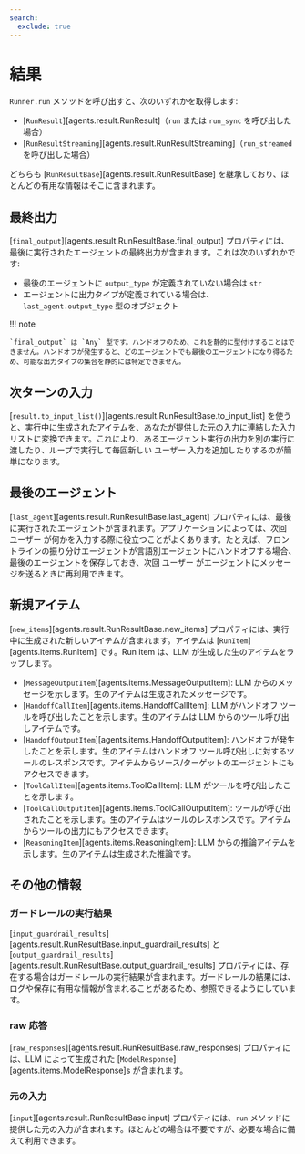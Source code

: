 ```yaml
---
search:
  exclude: true
---
```

# 結果

`Runner.run` メソッドを呼び出すと、次のいずれかを取得します:

- [`RunResult`][agents.result.RunResult]（`run` または `run_sync` を呼び出した場合）
- [`RunResultStreaming`][agents.result.RunResultStreaming]（`run_streamed` を呼び出した場合）

どちらも [`RunResultBase`][agents.result.RunResultBase] を継承しており、ほとんどの有用な情報はそこに含まれます。

## 最終出力

[`final_output`][agents.result.RunResultBase.final_output] プロパティには、最後に実行されたエージェントの最終出力が含まれます。これは次のいずれかです:

- 最後のエージェントに `output_type` が定義されていない場合は `str`
- エージェントに出力タイプが定義されている場合は、`last_agent.output_type` 型のオブジェクト

!!! note

    `final_output` は `Any` 型です。ハンドオフのため、これを静的に型付けすることはできません。ハンドオフが発生すると、どのエージェントでも最後のエージェントになり得るため、可能な出力タイプの集合を静的には特定できません。

## 次ターンの入力

[`result.to_input_list()`][agents.result.RunResultBase.to_input_list] を使うと、実行中に生成されたアイテムを、あなたが提供した元の入力に連結した入力リストに変換できます。これにより、あるエージェント実行の出力を別の実行に渡したり、ループで実行して毎回新しい ユーザー 入力を追加したりするのが簡単になります。

## 最後のエージェント

[`last_agent`][agents.result.RunResultBase.last_agent] プロパティには、最後に実行されたエージェントが含まれます。アプリケーションによっては、次回 ユーザー が何かを入力する際に役立つことがよくあります。たとえば、フロントラインの振り分けエージェントが言語別エージェントにハンドオフする場合、最後のエージェントを保存しておき、次回 ユーザー がエージェントにメッセージを送るときに再利用できます。

## 新規アイテム

[`new_items`][agents.result.RunResultBase.new_items] プロパティには、実行中に生成された新しいアイテムが含まれます。アイテムは [`RunItem`][agents.items.RunItem] です。Run item は、LLM が生成した生のアイテムをラップします。

- [`MessageOutputItem`][agents.items.MessageOutputItem]: LLM からのメッセージを示します。生のアイテムは生成されたメッセージです。
- [`HandoffCallItem`][agents.items.HandoffCallItem]: LLM がハンドオフ ツールを呼び出したことを示します。生のアイテムは LLM からのツール呼び出しアイテムです。
- [`HandoffOutputItem`][agents.items.HandoffOutputItem]: ハンドオフが発生したことを示します。生のアイテムはハンドオフ ツール呼び出しに対するツールのレスポンスです。アイテムからソース/ターゲットのエージェントにもアクセスできます。
- [`ToolCallItem`][agents.items.ToolCallItem]: LLM がツールを呼び出したことを示します。
- [`ToolCallOutputItem`][agents.items.ToolCallOutputItem]: ツールが呼び出されたことを示します。生のアイテムはツールのレスポンスです。アイテムからツールの出力にもアクセスできます。
- [`ReasoningItem`][agents.items.ReasoningItem]: LLM からの推論アイテムを示します。生のアイテムは生成された推論です。

## その他の情報

### ガードレールの実行結果

[`input_guardrail_results`][agents.result.RunResultBase.input_guardrail_results] と [`output_guardrail_results`][agents.result.RunResultBase.output_guardrail_results] プロパティには、存在する場合はガードレールの実行結果が含まれます。ガードレールの結果には、ログや保存に有用な情報が含まれることがあるため、参照できるようにしています。

### raw 応答

[`raw_responses`][agents.result.RunResultBase.raw_responses] プロパティには、LLM によって生成された [`ModelResponse`][agents.items.ModelResponse]s が含まれます。

### 元の入力

[`input`][agents.result.RunResultBase.input] プロパティには、`run` メソッドに提供した元の入力が含まれます。ほとんどの場合は不要ですが、必要な場合に備えて利用できます。